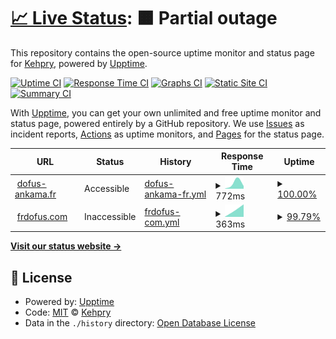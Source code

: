 # [📈 Live Status](https://Kehpry.github.io/phishcheck): <!--live status--> **🟧 Partial outage**

This repository contains the open-source uptime monitor and status page for [Kehpry](https://Kehpry.github.io/phishcheck), powered by [Upptime](https://github.com/upptime/upptime).

[![Uptime CI](https://github.com/Kehpry/phishcheck/workflows/Uptime%20CI/badge.svg)](https://github.com/Kehpry/phishcheck/actions?query=workflow%3A%22Uptime+CI%22)
[![Response Time CI](https://github.com/Kehpry/phishcheck/workflows/Response%20Time%20CI/badge.svg)](https://github.com/Kehpry/phishcheck/actions?query=workflow%3A%22Response+Time+CI%22)
[![Graphs CI](https://github.com/Kehpry/phishcheck/workflows/Graphs%20CI/badge.svg)](https://github.com/Kehpry/phishcheck/actions?query=workflow%3A%22Graphs+CI%22)
[![Static Site CI](https://github.com/Kehpry/phishcheck/workflows/Static%20Site%20CI/badge.svg)](https://github.com/Kehpry/phishcheck/actions?query=workflow%3A%22Static+Site+CI%22)
[![Summary CI](https://github.com/Kehpry/phishcheck/workflows/Summary%20CI/badge.svg)](https://github.com/Kehpry/phishcheck/actions?query=workflow%3A%22Summary+CI%22)

With [Upptime](https://upptime.js.org), you can get your own unlimited and free uptime monitor and status page, powered entirely by a GitHub repository. We use [Issues](https://github.com/Kehpry/phishcheck/issues) as incident reports, [Actions](https://github.com/Kehpry/phishcheck/actions) as uptime monitors, and [Pages](https://Kehpry.github.io/phishcheck) for the status page.

<!--start: status pages-->
<!-- This summary is generated by Upptime (https://github.com/upptime/upptime) -->
<!-- Do not edit this manually, your changes will be overwritten -->
<!-- prettier-ignore -->
| URL | Status | History | Response Time | Uptime |
| --- | ------ | ------- | ------------- | ------ |
| <img alt="" src="https://favicons.githubusercontent.com/www.dofus-ankama.fr" height="13"> [dofus-ankama.fr](https://www.dofus-ankama.fr) | Accessible | [dofus-ankama-fr.yml](https://github.com/Kehpry/phishcheck/commits/HEAD/history/dofus-ankama-fr.yml) | <details><summary><img alt="Response time graph" src="./graphs/dofus-ankama-fr/response-time-week.png" height="20"> 772ms</summary><br><a href="https://phishcheck.dofhelp.fr/history/dofus-ankama-fr"><img alt="Response time 772" src="https://img.shields.io/endpoint?url=https%3A%2F%2Fraw.githubusercontent.com%2FKehpry%2Fphishcheck%2FHEAD%2Fapi%2Fdofus-ankama-fr%2Fresponse-time.json"></a><br><a href="https://phishcheck.dofhelp.fr/history/dofus-ankama-fr"><img alt="24-hour response time 772" src="https://img.shields.io/endpoint?url=https%3A%2F%2Fraw.githubusercontent.com%2FKehpry%2Fphishcheck%2FHEAD%2Fapi%2Fdofus-ankama-fr%2Fresponse-time-day.json"></a><br><a href="https://phishcheck.dofhelp.fr/history/dofus-ankama-fr"><img alt="7-day response time 772" src="https://img.shields.io/endpoint?url=https%3A%2F%2Fraw.githubusercontent.com%2FKehpry%2Fphishcheck%2FHEAD%2Fapi%2Fdofus-ankama-fr%2Fresponse-time-week.json"></a><br><a href="https://phishcheck.dofhelp.fr/history/dofus-ankama-fr"><img alt="30-day response time 772" src="https://img.shields.io/endpoint?url=https%3A%2F%2Fraw.githubusercontent.com%2FKehpry%2Fphishcheck%2FHEAD%2Fapi%2Fdofus-ankama-fr%2Fresponse-time-month.json"></a><br><a href="https://phishcheck.dofhelp.fr/history/dofus-ankama-fr"><img alt="1-year response time 772" src="https://img.shields.io/endpoint?url=https%3A%2F%2Fraw.githubusercontent.com%2FKehpry%2Fphishcheck%2FHEAD%2Fapi%2Fdofus-ankama-fr%2Fresponse-time-year.json"></a></details> | <details><summary><a href="https://phishcheck.dofhelp.fr/history/dofus-ankama-fr">100.00%</a></summary><a href="https://phishcheck.dofhelp.fr/history/dofus-ankama-fr"><img alt="All-time uptime 100.00%" src="https://img.shields.io/endpoint?url=https%3A%2F%2Fraw.githubusercontent.com%2FKehpry%2Fphishcheck%2FHEAD%2Fapi%2Fdofus-ankama-fr%2Fuptime.json"></a><br><a href="https://phishcheck.dofhelp.fr/history/dofus-ankama-fr"><img alt="24-hour uptime 100.00%" src="https://img.shields.io/endpoint?url=https%3A%2F%2Fraw.githubusercontent.com%2FKehpry%2Fphishcheck%2FHEAD%2Fapi%2Fdofus-ankama-fr%2Fuptime-day.json"></a><br><a href="https://phishcheck.dofhelp.fr/history/dofus-ankama-fr"><img alt="7-day uptime 100.00%" src="https://img.shields.io/endpoint?url=https%3A%2F%2Fraw.githubusercontent.com%2FKehpry%2Fphishcheck%2FHEAD%2Fapi%2Fdofus-ankama-fr%2Fuptime-week.json"></a><br><a href="https://phishcheck.dofhelp.fr/history/dofus-ankama-fr"><img alt="30-day uptime 100.00%" src="https://img.shields.io/endpoint?url=https%3A%2F%2Fraw.githubusercontent.com%2FKehpry%2Fphishcheck%2FHEAD%2Fapi%2Fdofus-ankama-fr%2Fuptime-month.json"></a><br><a href="https://phishcheck.dofhelp.fr/history/dofus-ankama-fr"><img alt="1-year uptime 100.00%" src="https://img.shields.io/endpoint?url=https%3A%2F%2Fraw.githubusercontent.com%2FKehpry%2Fphishcheck%2FHEAD%2Fapi%2Fdofus-ankama-fr%2Fuptime-year.json"></a></details>
| <img alt="" src="https://favicons.githubusercontent.com/frdofus.com" height="13"> [frdofus.com](https://frdofus.com/) | Inaccessible | [frdofus-com.yml](https://github.com/Kehpry/phishcheck/commits/HEAD/history/frdofus-com.yml) | <details><summary><img alt="Response time graph" src="./graphs/frdofus-com/response-time-week.png" height="20"> 363ms</summary><br><a href="https://phishcheck.dofhelp.fr/history/frdofus-com"><img alt="Response time 363" src="https://img.shields.io/endpoint?url=https%3A%2F%2Fraw.githubusercontent.com%2FKehpry%2Fphishcheck%2FHEAD%2Fapi%2Ffrdofus-com%2Fresponse-time.json"></a><br><a href="https://phishcheck.dofhelp.fr/history/frdofus-com"><img alt="24-hour response time 363" src="https://img.shields.io/endpoint?url=https%3A%2F%2Fraw.githubusercontent.com%2FKehpry%2Fphishcheck%2FHEAD%2Fapi%2Ffrdofus-com%2Fresponse-time-day.json"></a><br><a href="https://phishcheck.dofhelp.fr/history/frdofus-com"><img alt="7-day response time 363" src="https://img.shields.io/endpoint?url=https%3A%2F%2Fraw.githubusercontent.com%2FKehpry%2Fphishcheck%2FHEAD%2Fapi%2Ffrdofus-com%2Fresponse-time-week.json"></a><br><a href="https://phishcheck.dofhelp.fr/history/frdofus-com"><img alt="30-day response time 363" src="https://img.shields.io/endpoint?url=https%3A%2F%2Fraw.githubusercontent.com%2FKehpry%2Fphishcheck%2FHEAD%2Fapi%2Ffrdofus-com%2Fresponse-time-month.json"></a><br><a href="https://phishcheck.dofhelp.fr/history/frdofus-com"><img alt="1-year response time 363" src="https://img.shields.io/endpoint?url=https%3A%2F%2Fraw.githubusercontent.com%2FKehpry%2Fphishcheck%2FHEAD%2Fapi%2Ffrdofus-com%2Fresponse-time-year.json"></a></details> | <details><summary><a href="https://phishcheck.dofhelp.fr/history/frdofus-com">99.79%</a></summary><a href="https://phishcheck.dofhelp.fr/history/frdofus-com"><img alt="All-time uptime 99.79%" src="https://img.shields.io/endpoint?url=https%3A%2F%2Fraw.githubusercontent.com%2FKehpry%2Fphishcheck%2FHEAD%2Fapi%2Ffrdofus-com%2Fuptime.json"></a><br><a href="https://phishcheck.dofhelp.fr/history/frdofus-com"><img alt="24-hour uptime 99.79%" src="https://img.shields.io/endpoint?url=https%3A%2F%2Fraw.githubusercontent.com%2FKehpry%2Fphishcheck%2FHEAD%2Fapi%2Ffrdofus-com%2Fuptime-day.json"></a><br><a href="https://phishcheck.dofhelp.fr/history/frdofus-com"><img alt="7-day uptime 99.79%" src="https://img.shields.io/endpoint?url=https%3A%2F%2Fraw.githubusercontent.com%2FKehpry%2Fphishcheck%2FHEAD%2Fapi%2Ffrdofus-com%2Fuptime-week.json"></a><br><a href="https://phishcheck.dofhelp.fr/history/frdofus-com"><img alt="30-day uptime 99.79%" src="https://img.shields.io/endpoint?url=https%3A%2F%2Fraw.githubusercontent.com%2FKehpry%2Fphishcheck%2FHEAD%2Fapi%2Ffrdofus-com%2Fuptime-month.json"></a><br><a href="https://phishcheck.dofhelp.fr/history/frdofus-com"><img alt="1-year uptime 99.79%" src="https://img.shields.io/endpoint?url=https%3A%2F%2Fraw.githubusercontent.com%2FKehpry%2Fphishcheck%2FHEAD%2Fapi%2Ffrdofus-com%2Fuptime-year.json"></a></details>

<!--end: status pages-->

[**Visit our status website →**](https://Kehpry.github.io/phishcheck)

## 📄 License

- Powered by: [Upptime](https://github.com/upptime/upptime)
- Code: [MIT](./LICENSE) © [Kehpry](https://Kehpry.github.io/phishcheck)
- Data in the `./history` directory: [Open Database License](https://opendatacommons.org/licenses/odbl/1-0/)
